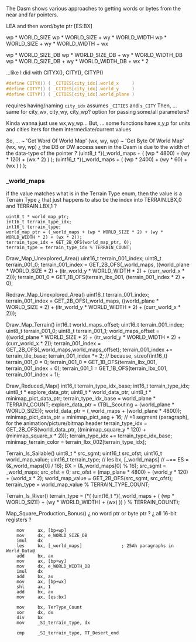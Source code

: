 

The Dasm shows various approaches to getting words or bytes from the near and far pointers.

LEA and then word/byte ptr [ES:BX]

wp * WORLD_SIZE
wp * WORLD_SIZE + wy * WORLD_WIDTH
wp * WORLD_SIZE + wy * WORLD_WIDTH + wx


wp * WORLD_SIZE_DB
wp * WORLD_SIZE_DB + wy * WORLD_WIDTH_DB
wp * WORLD_SIZE_DB + wy * WORLD_WIDTH_DB + wx * 2


...like I did with CITYX(), CITY(), CITYP()
```c
#define CITYX() ( _CITIES[city_idx].world_x     )
#define CITYY() ( _CITIES[city_idx].world_y     )
#define CITYP() ( _CITIES[city_idx].world_plane )
```
requires having/naming `city_idx`
assumes `_CITIES` and `s_CITY`
Then, ...
    same for city_wx, city_wy, city_wp?
    option for passing some/all parameters?

Kinda wanna just use wx,wy,wp...
But, ...
    some functions have
        x,y,p for units and cities
        iters for them
        intermediate/current values




So, ...
    ~ 'Get Word Of World Map' (wx, wy, wp)
    ~ 'Get Byte Of World Map' (wx, wy, wp)
    ¿ the DB or DW access seen in the Dasm is due to the width of the data-type of the pointer ?
        (uint8_t  *)(_world_maps + ( (wp * 4800) + (wy * 120) + (wx * 2) ) );
        (uint16_t *)(_world_maps + ( (wp * 2400) + (wy *  60) + (wx    ) ) );


### _world_maps

if the value matches what is in the Terrain Type enum, then the value is a Terrain Type
¿ that just happens to also be the index into TERRAIN.LBX,0 and TERRAIN.LBX,1 ?

    uint8_t * world_map_ptr;
    int16_t terrain_type_idx;
    int16_t terrain_type;
    world_map_ptr = (_world_maps + (wp * WORLD_SIZE * 2) + (wy * WORLD_WIDTH * 2) + (wx * 2));
    terrain_type_idx = GET_2B_OFS(world_map_ptr, 0);
    terrain_type = terrain_type_idx % TERRAIN_COUNT;

Draw_Map_Unexplored_Area()
    uint16_t terrain_001_index;
    uint8_t terrain_001_0;
    terrain_001_index = GET_2B_OFS(_world_maps, ((world_plane * WORLD_SIZE * 2) + (itr_world_y * WORLD_WIDTH * 2) + (curr_world_x * 2)));
    terrain_001_0 = GET_1B_OFS(terrain_lbx_001, (terrain_001_index * 2) + 0);

Redraw_Map_Unexplored_Area()
    uint16_t terrain_001_index;
    terrain_001_index = GET_2B_OFS(_world_maps, ((world_plane * WORLD_SIZE * 2) + (itr_world_y * WORLD_WIDTH * 2) + (curr_world_x * 2)));

Draw_Map_Terrain()
    int16_t world_maps_offset;
    uint16_t terrain_001_index;
    uint8_t terrain_001_0;
    uint8_t terrain_001_1;
    world_maps_offset = ((world_plane * WORLD_SIZE * 2) + (itr_world_y * WORLD_WIDTH * 2) + (curr_world_x * 2));
    terrain_001_index = GET_2B_OFS(_world_maps,world_maps_offset);
    terrain_001_index += terrain_tile_base;
    terrain_001_index *= 2;  // because, sizeof(int16_t)
    terrain_001_0 = 0;
    terrain_001_0 = GET_1B_OFS(terrain_lbx_001, terrain_001_index + 0);
    terrain_001_1 = GET_1B_OFS(terrain_lbx_001, terrain_001_index + 1);

Draw_Reduced_Map()
    int16_t terrain_type_idx_base;
    int16_t terrain_type_idx;
    uint8_t * explore_data_ptr;
    uint8_t * world_data_ptr;
    uint8_t * minimap_pict_data_ptr;
    terrain_type_idx_base = world_plane * TERRAIN_COUNT;
    explore_data_ptr = (TBL_Scouting + (world_plane * WORLD_SIZE));
    world_data_ptr = (_world_maps + (world_plane * 4800));
    minimap_pict_data_ptr = minimap_pict_seg + 16;  // +1 segment (paragraph), for the animation/picture/bitmap header
    terrain_type_idx = GET_2B_OFS(world_data_ptr, ((minimap_square_y * 120) + (minimap_square_x * 2)));
    terrain_type_idx += terrain_type_idx_base;
    minimap_terrain_color = terrain_lbx_002[terrain_type_idx];

Terrain_Is_Sailable()
    uint8_t * src_sgmt;
    uint16_t src_ofst;
    uint16_t world_map_value;
    uint16_t terrain_type;
    // les  bx, [_world_maps]
    // ~== ES = (&_world_maps[0] / 16); BX = (&_world_maps[0] % 16);
    src_sgmt = _world_maps;
    src_ofst = 0;
    src_ofst = (map_plane * 4800) + (world_y * 120) + (world_x * 2);
    world_map_value = GET_2B_OFS(src_sgmt, src_ofst);
    terrain_type = world_map_value % TERRAIN_TYPE_COUNT;

Terrain_Is_River()
    terrain_type = (*( (uint16_t *)(_world_maps + ( (wp * WORLD_SIZE) + (wy * WORLD_WIDTH) + (wx) )) ) % TERRAIN_COUNT);


Map_Square_Production_Bonus()
    ¿ no word ptr or byte ptr ?
    ¿ all 16-bit registers ?

```x86asm
    mov     ax, [bp+wp]
    mov     dx, e_WORLD_SIZE_DB
    imul    dx
    les     bx, [_world_maps]               ; 25Ah paragraphs in World_Data@
    add     bx, ax
    mov     ax, [bp+wy]
    mov     dx, e_WORLD_WIDTH_DB
    imul    dx
    add     bx, ax
    mov     ax, [bp+wx]
    shl     ax, 1
    add     bx, ax
    mov     ax, [es:bx]

    mov     bx, TerType_Count
    xor     dx, dx
    div     bx
    mov     _SI_terrain_type, dx

    cmp     _SI_terrain_type, TT_Desert_end
```
